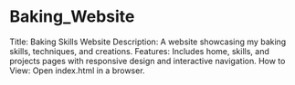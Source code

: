 # Baking_Website
Title: Baking Skills Website
Description: A website showcasing my baking skills, techniques, and creations.
Features: Includes home, skills, and projects pages with responsive design and interactive navigation.
How to View: Open index.html in a browser.
